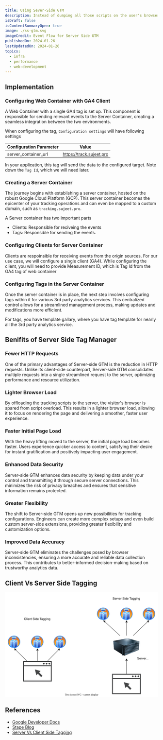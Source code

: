 ```yaml
---
title: Using Sever-Side GTM
description: Instead of dumping all those scripts on the user's browser, move them to a server container
isDraft: false
isContentSummaryOpen: true
image: ./ss-gtm.svg
imageCredit: Event Flow for Server Side GTM
publishedOn: 2024-01-26
lastUpdatedOn: 2024-01-26
topics:
  - infra
  - performance
  - web-development
---
```


## Implementation

### Configuring Web Container with GA4 Client

A Web Container with a single GA4 tag is set up. This component is responsible for sending relevant events to the Server Container, creating a seamless integration between the two environments.

When configuring the tag, `Configuration settings` will have following settings

| Configuration Parameter | Value                    |
| ----------------------- | ------------------------ |
| server_container_url    | https://track.sujeet.pro |

In your application, this tag will send the data to the configured target.
Note down the `Tag Id`, which we will need later.

### Creating a Server Container

The journey begins with establishing a server container, hosted on the robust Google Cloud Platform (GCP). This server container becomes the epicenter of your tracking operations and can even be mapped to a custom domain, such as `tracking.sujeet.pro`.

A Server container has two important parts

- Clients: Responsible for reciveing the events
- Tags: Responsible for sending the events.

### Configuring Clients for Server Container

Clients are respoinsible for receiving events from the origin sources. For our use case, we will configure a single client (GA4).
While configuring the client, you will need to provide Measurement ID, which is Tag Id from the GA4 tag of web container

### Configuring Tags in the Server Container

Once the server container is in place, the next step involves configuring tags within it for various 3rd party analytics services. This centralized control allows for a streamlined management process, making updates and modifications more efficient.

For tags, you have template gallary, where you have tag template for nearly all the 3rd party analytics service.

## Benifits of Server Side Tag Manager

### Fewer HTTP Requests

One of the primary advantages of Server-side GTM is the reduction in HTTP requests. Unlike its client-side counterpart, Server-side GTM consolidates multiple requests into a single streamlined request to the server, optimizing performance and resource utilization.

### Lighter Browser Load

By offloading the tracking scripts to the server, the visitor's browser is spared from script overload. This results in a lighter browser load, allowing it to focus on rendering the page and delivering a smoother, faster user experience.

### Faster Initial Page Load

With the heavy lifting moved to the server, the initial page load becomes faster. Users experience quicker access to content, satisfying their desire for instant gratification and positively impacting user engagement.

### Enhanced Data Security

Server-side GTM enhances data security by keeping data under your control and transmitting it through secure server connections. This minimizes the risk of privacy breaches and ensures that sensitive information remains protected.

### Greater Flexibility

The shift to Server-side GTM opens up new possibilities for tracking configurations. Engineers can create more complex setups and even build custom server-side extensions, providing greater flexibility and customization options.

### Improved Data Accuracy

Server-side GTM eliminates the challenges posed by browser inconsistencies, ensuring a more accurate and reliable data collection process. This contributes to better-informed decision-making based on trustworthy analytics data.

## Client Vs Server Side Tagging

![Client Vs Server Side Tagging](./client-vs-server-side-tagging.svg)

## References

- [Google Developer Docs](https://developers.google.com/tag-platform/tag-manager/server-side)
- [Stape Blog](https://stape.io/blog/improving-website-page-speed-with-the-help-of-google-tag-manager-server-side-tracking)
- [Server Vs Client Side Tagging](https://stape.io/blog/server-side-tagging-versus-client-side-tagging)
